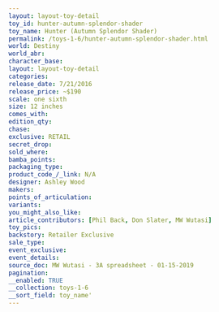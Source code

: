 ```yaml
---
layout: layout-toy-detail 
toy_id: hunter-autumn-splendor-shader
toy_name: Hunter (Autumn Splendor Shader)
permalink: /toys-1-6/hunter-autumn-splendor-shader.html
world: Destiny
world_abr: 
character_base: 
layout: layout-toy-detail
categories: 
release_date: 7/21/2016
release_price: ~$190
scale: one sixth
size: 12 inches
comes_with: 
edition_qty: 
chase: 
exclusive: RETAIL
secret_drop: 
sold_where: 
bamba_points: 
packaging_type: 
product_code_/_link: N/A
designer: Ashley Wood
makers: 
points_of_articulation: 
variants: 
you_might_also_like: 
article_contributors: [Phil Back, Don Slater, MW Wutasi]
toy_pics: 
backstory: Retailer Exclusive
sale_type: 
event_exclusive: 
event_details: 
source_doc: MW Wutasi - 3A spreadsheet - 01-15-2019
pagination: 
__enabled: TRUE
__collection: toys-1-6
__sort_field: toy_name'
---
```

